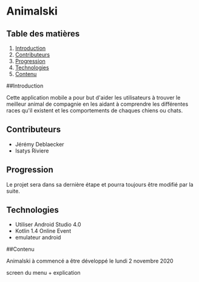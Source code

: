 # Animalski

## Table des matières

1. [Introduction](#Introduction)
2. [Contributeurs](#Contributeurs)
3. [Progression](#Progression)
4. [Technologies](#Technologies)
5. [Contenu](#Contenu)

##Introduction

Cette application mobile a pour but d'aider les utilisateurs à trouver le meilleur animal de compagnie en 
les aidant à comprendre les différentes races qu'il existent et les comportements de chaques chiens ou chats.


## Contributeurs 

* Jérémy Deblaecker 
* Isatys Riviere

## Progression

Le projet sera dans sa dernière étape et pourra toujours être modifié par la suite.

## Technologies

* Utiliser Android Studio 4.0 
* Kotlin 1.4 Online Event
* emulateur android 

##Contenu

Animalski à commencé a être développé le lundi 2 novembre 2020

screen du menu + explication
